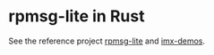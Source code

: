 # rpmsg-lite in Rust

See the reference project [rpmsg-lite](https://github.com/NXPmicro/rpmsg-lite) and
[imx-demos](https://github.com/EmbeddedRPC/erpc-imx-demos).
